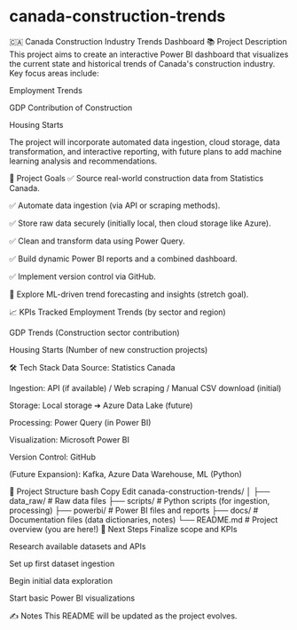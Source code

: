 # canada-construction-trends

🇨🇦 Canada Construction Industry Trends Dashboard
📚 Project Description
This project aims to create an interactive Power BI dashboard that visualizes the current state and historical trends of Canada's construction industry.
Key focus areas include:

Employment Trends

GDP Contribution of Construction

Housing Starts

The project will incorporate automated data ingestion, cloud storage, data transformation, and interactive reporting, with future plans to add machine learning analysis and recommendations.

🎯 Project Goals
✅ Source real-world construction data from Statistics Canada.

✅ Automate data ingestion (via API or scraping methods).

✅ Store raw data securely (initially local, then cloud storage like Azure).

✅ Clean and transform data using Power Query.

✅ Build dynamic Power BI reports and a combined dashboard.

✅ Implement version control via GitHub.

🚀 Explore ML-driven trend forecasting and insights (stretch goal).

📈 KPIs Tracked
Employment Trends (by sector and region)

GDP Trends (Construction sector contribution)

Housing Starts (Number of new construction projects)

🛠️ Tech Stack
Data Source: Statistics Canada

Ingestion: API (if available) / Web scraping / Manual CSV download (initial)

Storage: Local storage ➔ Azure Data Lake (future)

Processing: Power Query (in Power BI)

Visualization: Microsoft Power BI

Version Control: GitHub

(Future Expansion): Kafka, Azure Data Warehouse, ML (Python)

📂 Project Structure
bash
Copy
Edit
canada-construction-trends/
│
├── data_raw/        # Raw data files
├── scripts/         # Python scripts (for ingestion, processing)
├── powerbi/         # Power BI files and reports
├── docs/            # Documentation files (data dictionaries, notes)
└── README.md        # Project overview (you are here!)
🚀 Next Steps
 Finalize scope and KPIs

 Research available datasets and APIs

 Set up first dataset ingestion

 Begin initial data exploration

 Start basic Power BI visualizations

✍️ Notes
This README will be updated as the project evolves.

